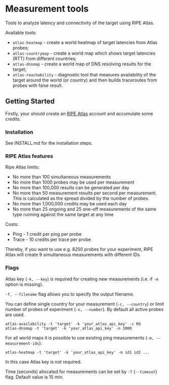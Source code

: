# Measurement tools

Tools to analyze latency and connectivity of the target using RIPE Atlas.

Available tools:
* `atlas-heatmap` - create a world heatmap of target latencies from Atlas probes;
* `atlas-countrymap` - create a world map which shows target latencies (RTT) from different countries;
* `atlas-dnsmap` - create a world map of DNS resolving results for the target;
* `atlas-reachability` - diagnostic tool that measures availability of the target around the world (or country) and then builds traceroutes from probes with false result.


## Getting Started

Firstly, your should create an [RIPE Atlas](https://atlas.ripe.net/) account and accumulate some credits.


### Installation

See INSTALL.md for the installation steps.


### RIPE Atlas features

Ripe Atlas limits:
* No more than 100 simultaneous measurements
* No more than 1000 probes may be used per measurement
* No more than 100,000 results can be generated per day
* No more than 50 measurement results per second per measurement. This is calculated as the spread divided by the number of probes.
* No more than 1,000,000 credits may be used each day
* No more than 25 ongoing and 25 one-off measurements of the same type running against the same target at any time

Costs:
* Ping - 1 credit per ping per probe
* Trace - 10 credits per trace per probe

Thereby, if you want to use e.g. 8250 probes for your experiment, RIPE Atlas will create 9 simultaneous measurements with different IDs


### Flags

Atlas key (`-k, --key`) is required for creating new measurements (i.e. if `-m` option is missing).

`-f, --filename` flag allows you to specify the output filename.

You can define single country for your measurement (`-c, --country`) or limit number of probes of experiment (`-n, --number`).
By default all active probes are used.
```
atlas-availability -t 'target' -k 'your_atlas_api_key' -c RU
atlas-dnsmap -t 'target' -k 'your_atlas_api_key' -n 3000
```

For all world maps it is possible to use existing ping measurements (`-m, --measurement-ids`):
```
atlas-heatmap -t 'target' -k 'your_atlas_api_key' -m id1 id2 ...
```
In this case Atlas key is not required.

Time (seconds) allocated for measurements can be set by `-T` (`--timeout`) flag. Default value is 15 min.
